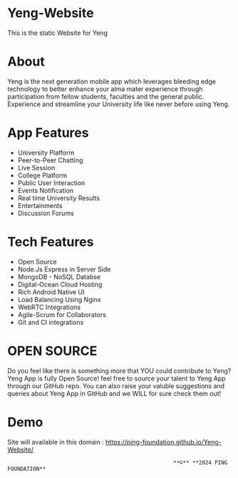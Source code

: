 # Yeng-Website

This is the static Website for Yeng

# About

Yeng is the next generation mobile app which leverages bleeding edge technology to better enhance your alma mater experience through participation from fellow students, faculties and the general public. Experience and streamline your University life like never before using Yeng.

# App Features

- University Platform
- Peer-to-Peer Chatting
- Live Session
- College Platform
- Public User Interaction
- Events Notification
- Real time University Results
- Entertainments
- Discussion Forums

# Tech Features

- Open Source
- Node.Js Express in Server Side
- MongoDB - NoSQL Databse
- Digital-Ocean Cloud Hosting
- Rich Android Native UI
- Load Balancing Using Nginx
- WebRTC Integrations
- Agile-Scrum for Collaborators
- Git and CI integrations

# OPEN SOURCE

Do you feel like there is something more that YOU could contribute to Yeng? Yeng App is fully Open Source! feel free to source your talent to Yeng App through our GitHub repo. You can also raise your valuble suggestions and queries about Yeng App in GitHub and we WILL for sure check them out!

# Demo

Site will available in this domain : https://ping-foundation.github.io/Yeng-Website/

                                                        **©** **2024 PING FOUNDATION**
